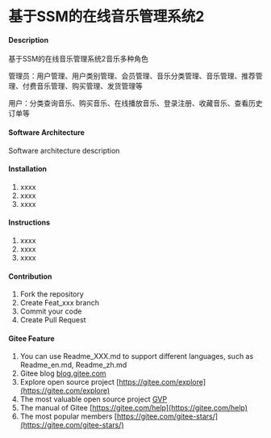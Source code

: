 # 基于SSM的在线音乐管理系统2

#### Description
基于SSM的在线音乐管理系统2音乐多种角色

管理员：用户管理、用户类别管理、会员管理、音乐分类管理、音乐管理、推荐管理、付费音乐管理、购买管理、发货管理等

用户：分类查询音乐、购买音乐、在线播放音乐、登录注册、收藏音乐、查看历史订单等

#### Software Architecture
Software architecture description

#### Installation

1.  xxxx
2.  xxxx
3.  xxxx

#### Instructions

1.  xxxx
2.  xxxx
3.  xxxx

#### Contribution

1.  Fork the repository
2.  Create Feat_xxx branch
3.  Commit your code
4.  Create Pull Request


#### Gitee Feature

1.  You can use Readme\_XXX.md to support different languages, such as Readme\_en.md, Readme\_zh.md
2.  Gitee blog [blog.gitee.com](https://blog.gitee.com)
3.  Explore open source project [https://gitee.com/explore](https://gitee.com/explore)
4.  The most valuable open source project [GVP](https://gitee.com/gvp)
5.  The manual of Gitee [https://gitee.com/help](https://gitee.com/help)
6.  The most popular members  [https://gitee.com/gitee-stars/](https://gitee.com/gitee-stars/)
